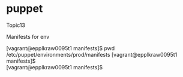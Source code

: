 # puppet
Topic13

Manifests for env

[vagrant@epplkraw0095t1 manifests]$ pwd
/etc/puppet/environments/prod/manifests
[vagrant@epplkraw0095t1 manifests]$    
[vagrant@epplkraw0095t1 manifests]$    

